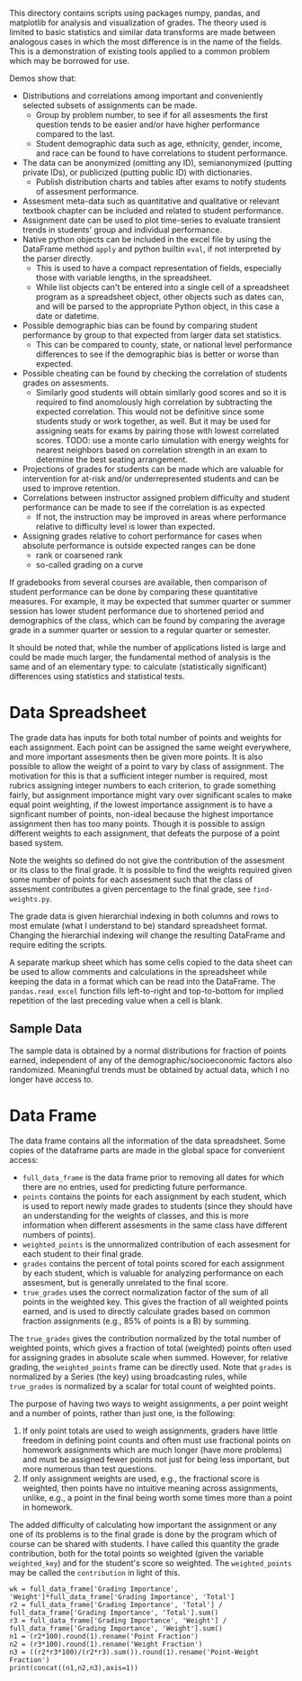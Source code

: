 This directory contains scripts using packages numpy, pandas, and matplotlib for analysis and visualization of grades. The theory used is limited to basic statistics and similar data transforms are made between analogous cases in which the most difference is in the name of the fields. This is a demonstration of existing tools applied to a common problem which may be borrowed for use.

Demos show that:
  - Distributions and correlations among important and conveniently selected subsets of assignments can be made.
    - Group by problem number, to see if for all assesments the first question tends to be easier and/or have higher performance compared to the last.
    - Student demographic data such as age, ethnicity, gender, income, and race can be found to have correlations to student performance.
  - The data can be anonymized (omitting any ID), semianonymized (putting private IDs), or publicized (putting public ID) with dictionaries.
    - Publish distribution charts and tables after exams to notify students of assesment performance.
  - Assesment meta-data such as quantitative and qualitative or relevant textbook chapter can be included and related to student performance.
  - Assignment date can be used to plot time-series to evaluate transient trends in students' group and individual performance.
  - Native python objects can be included in the excel file by using the DataFrame method `apply` and python builtin `eval`, if not interpreted by the parser directly.
    - This is used to have a compact representation of fields, especially those with variable lengths, in the spreadsheet.
    - While list objects can't be entered into a single cell of a spreadsheet program as a spreadsheet object, other objects such as dates can, and will be parsed to the appropriate Python object, in this case a date or datetime.
  - Possible demographic bias can be found by comparing student performance by group to that expected from larger data set statistics.
    - This can be compared to county, state, or national level performance differences to see if the demographic bias is better or worse than expected.
  - Possible cheating can be found by checking the correlation of students grades on assesments.
    - Similarly good students will obtain similarly good scores and so it is required to find anomolously high correlation by subtracting the expected correlation. This would not be definitive since some students study or work together, as well. But it may be used for assigning seats for exams by pairing those with lowest correlated scores. TODO: use a monte carlo simulation with energy weights for nearest neighbors based on correlation strength in an exam to determine the best seating arrangement.
  - Projections of grades for students can be made which are valuable for intervention for at-risk and/or underrepresented students and can be used to improve retention.
  - Correlations between instructor assigned problem difficulty and student performance can be made to see if the correlation is as expected
    - If not, the instruction may be improved in areas where performance relative to difficulty level is lower than expected.
  - Assigning grades relative to cohort performance for cases when absolute performance is outside expected ranges can be done
    - rank or coarsened rank 
    - so-called grading on a curve 

If gradebooks from several courses are available, then comparison of student performance can be done by comparing these quantitative measures. For example, it may be expected that summer quarter or summer session has lower student performance due to shortened period and demographics of the class, which can be found by comparing the average grade in a summer quarter or session to a regular quarter or semester.

It should be noted that, while the number of applications listed is large and could be made much larger, the fundamental method of analysis is the same and of an elementary type: to calculate (statistically significant) differences using statistics and statistical tests.

# Data Spreadsheet
The grade data has inputs for both total number of points and weights for each assignment. Each point can be assigned the same weight everywhere, and more important assesments then be given more points. It is also possible to allow the weight of a point to vary by class of assignment. The motivation for this is that a sufficient integer number is required, most rubrics assigning integer numbers to each criterion, to grade something fairly, but assignment importance might vary over significant scales to make equal point weighting, if the lowest importance assignment is to have a signficant number of points, non-ideal because the highest importance assignment then has too many points. Though it is possible to assign different weights to each assignment, that defeats the purpose of a point based system.

Note the weights so defined do not give the contribution of the assesment or its class to the final grade. It is possible to find the weights required given some number of points for each assesment such that the class of assesment contributes a given percentage to the final grade, see `find-weights.py`.

The grade data is given hierarchial indexing in both columns and rows to most emulate (what I understand to be) standard spreadsheet format. Changing the hierarchial indexing will change the resulting DataFrame and require editing the scripts.

A separate markup sheet which has some cells copied to the data sheet can be used to allow comments and calculations in the spreadsheet while keeping the data in a format which can be read into the DataFrame. The `pandas.read_excel` function fills left-to-right and top-to-bottom for implied repetition of the last preceding value when a cell is blank.

## Sample Data

The sample data is obtained by a normal distributions for fraction of points earned, independent of any of the demographic/socioeconomic factors also randomized. Meaningful trends must be obtained by actual data, which I no longer have access to.

# Data Frame
The data frame contains all the information of the data spreadsheet. Some copies of the dataframe parts are made in the global space for convenient access:

- `full_data_frame` is the data frame prior to removing all dates for which there are no entries, used for predicting future performance.
- `points` contains the points for each assignment by each student, which is used to report newly made grades to students (since they should have an understanding for the weights of classes, and this is more information when different assesments in the same class have different numbers of points).
- `weighted_points` is the unnormalized contribution of each assesment for each student to their final grade.
- `grades` contains the percent of total points scored for each assignment by each student, which is valuable for analyzing performance on each assesment, but is generally unrelated to the final score.
- `true_grades` uses the correct normalization factor of the sum of all points in the weighted key. This gives the fraction of all weighted points earned, and is used to directly calculate grades based on common fraction assignments (e.g., 85% of points is a B) by summing.

The `true_grades` gives the contribution normalized by the total number of weighted points, which gives a fraction of total (weighted) points often used for assigning grades in absolute scale when summed. However, for relative grading, the `weighted_points` frame can be directly used. Note that `grades` is normalized by a Series (the key) using broadcasting rules, while `true_grades` is normalized by a scalar for total count of weighted points.

The purpose of having two ways to weight assignments, a per point weight and a number of points, rather than just one, is the following:

1. If only point totals are used to weigh assignments, graders have little freedom in defining point counts and often must use fractional points on homework assignments which are much longer (have more problems) and must be assigned fewer points not just for being less important, but more numerous than test questions.
2. If only assignment weights are used, e.g., the fractional score is weighted, then points have no intuitive meaning across assignments, unlike, e.g., a point in the final being worth some times more than a point in homework.

The added difficulty of calculating how important the assignment or any one of its problems is to the final grade is done by the program which of course can be shared with students. I have called this quantity the grade contribution, both for the total points so weighted (given the variable `weighted_key`) and for the student's score so weighted. The `weighted_points` may be called the `contribution` in light of this.

```
wk = full_data_frame['Grading Importance', 'Weight']*full_data_frame['Grading Importance', 'Total']
r2 = full_data_frame['Grading Importance', 'Total'] / full_data_frame['Grading Importance', 'Total'].sum()
r3 = full_data_frame['Grading Importance', 'Weight'] / full_data_frame['Grading Importance', 'Weight'].sum()
n1 = (r2*100).round(1).rename('Point Fraction')
n2 = (r3*100).round(1).rename('Weight Fraction')
n3 = ((r2*r3*100)/(r2*r3).sum()).round(1).rename('Point-Weight Fraction')
print(concat((n1,n2,n3),axis=1))
```

